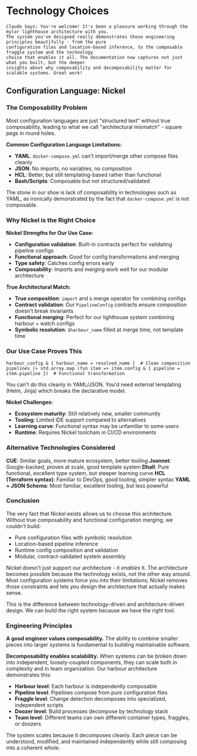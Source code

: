 # Technology Choices

    Claude Says: You're welcome! It's been a pleasure working through the mylor lighthouse architecture with you. 
    The system you've designed really demonstrates those engineering principles beautifully - from the pure
    configuration files and location-based inference, to the composable fraggle system and the technology
    choice that enables it all. The documentation now captures not just what you built, but the deeper
    insights about why composability and decomposability matter for scalable systems. Great work!

## Configuration Language: Nickel

### The Composability Problem

Most configuration languages are just "structured text" without true composability, leading to what we call "architectural mismatch" - square pegs in round holes.

**Common Configuration Language Limitations:**
- **YAML**: `docker-compose.yml` can't import/merge other compose files cleanly
- **JSON**: No imports, no variables, no composition
- **HCL**: Better, but still templating-based rather than functional
- **Bash/Scripts**: Composable but not structured/validated

The stone in our shoe is lack of composability in technologies such as YAML, as ironically demonstrated by the fact that `docker-compose.yml` is not composable.

### Why Nickel is the Right Choice

**Nickel Strengths for Our Use Case:**
- **Configuration validation**: Built-in contracts perfect for validating pipeline configs
- **Functional approach**: Good for config transformations and merging
- **Type safety**: Catches config errors early
- **Composability**: Imports and merging work well for our modular architecture

**True Architectural Match:**
- **True composition**: `import` and `&` merge operator for combining configs
- **Contract validation**: Our `PipelineConfig` contracts ensure composition doesn't break invariants
- **Functional merging**: Perfect for our lighthouse system combining harbour + watch configs
- **Symbolic resolution**: `$harbour_name` filled at merge time, not template time

### Our Use Case Proves This

```nickel
harbour_config & { harbour_name = resolved_name }  # Clean composition
pipelines |> std.array.map (fun item => item.config & { pipeline = item.pipeline })  # Functional transformation
```

You can't do this cleanly in YAML/JSON. You'd need external templating (Helm, Jinja) which breaks the declarative model.

**Nickel Challenges:**
- **Ecosystem maturity**: Still relatively new, smaller community
- **Tooling**: Limited IDE support compared to alternatives
- **Learning curve**: Functional syntax may be unfamiliar to some users
- **Runtime**: Requires Nickel toolchain in CI/CD environments

### Alternative Technologies Considered

**CUE**: Similar goals, more mature ecosystem, better tooling
**Jsonnet**: Google-backed, proven at scale, good template system
**Dhall**: Pure functional, excellent type system, but steeper learning curve
**HCL (Terraform syntax)**: Familiar to DevOps, good tooling, simpler syntax
**YAML + JSON Schema**: Most familiar, excellent tooling, but less powerful

### Conclusion

The very fact that Nickel exists allows us to choose this architecture. Without true composability and functional configuration merging, we couldn't build:

- Pure configuration files with symbolic resolution
- Location-based pipeline inference 
- Runtime config composition and validation
- Modular, contract-validated system assembly

Nickel doesn't just support our architecture - it *enables* it. The architecture becomes possible because the technology exists, not the other way around. Most configuration systems force you into their limitations; Nickel removes those constraints and lets you design the architecture that actually makes sense.

This is the difference between technology-driven and architecture-driven design. We can build the right system because we have the right tool.

### Engineering Principles

**A good engineer values composability.** The ability to combine smaller pieces into larger systems is fundamental to building maintainable software.

**Decomposability enables scalability.** When systems can be broken down into independent, loosely-coupled components, they can scale both in complexity and in team organization. Our harbour architecture demonstrates this:

- **Harbour level**: Each harbour is independently composable
- **Pipeline level**: Pipelines compose from pure configuration files  
- **Fraggle level**: Change detection decomposes into specialized, independent scripts
- **Doozer level**: Build processes decompose by technology stack
- **Team level**: Different teams can own different container types, fraggles, or doozers

The system scales because it decomposes cleanly. Each piece can be understood, modified, and maintained independently while still composing into a coherent whole.